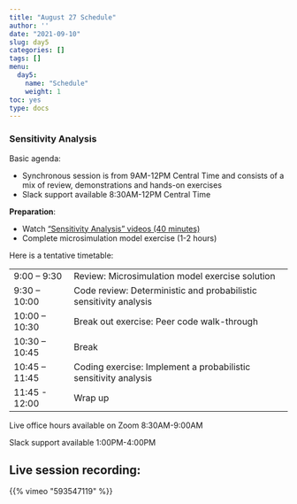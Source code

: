 ```yaml
---
title: "August 27 Schedule"
author: ''
date: "2021-09-10"
slug: day5
categories: []
tags: []
menu:
  day5:
    name: "Schedule"
    weight: 1
toc: yes
type: docs
---
```


### Sensitivity Analysis

Basic agenda:

-   Synchronous session is from 9AM-12PM Central Time and consists of a mix of review, demonstrations and hands-on exercises
-   Slack support available 8:30AM-12PM Central Time

**Preparation**:

-   Watch [“Sensitivity Analysis” videos (40 minutes)](https://cea-and-modeling-using-r-workshop.netlify.app/days/day5/sa_videos/)
-   Complete microsimulation model exercise (1-2 hours)

Here is a tentative timetable:

|               |                                                                   |
|---------------|:------------------------------------------------------------------|
| 9:00 – 9:30   | Review: Microsimulation model exercise solution                   |
| 9:30 – 10:00  | Code review: Deterministic and probabilistic sensitivity analysis |
| 10:00 – 10:30 | Break out exercise: Peer code walk-through                        |
| 10:30 – 10:45 | Break                                                             |
| 10:45 – 11:45 | Coding exercise: Implement a probabilistic sensitivity analysis   |
| 11:45 - 12:00 | Wrap up                                                           |

Live office hours available on Zoom 8:30AM-9:00AM

Slack support available 1:00PM-4:00PM

## Live session recording:

{{% vimeo "593547119" %}}
